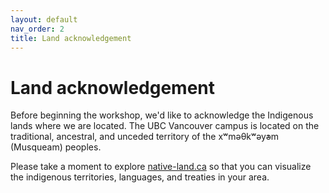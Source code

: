```yaml
---
layout: default
nav_order: 2
title: Land acknowledgement 
---
```

# Land acknowledgement

Before beginning the workshop, we'd like to acknowledge the Indigenous lands where we are located. The UBC Vancouver campus is located on the traditional, ancestral, and unceded territory of the xʷməθkʷəy̓əm (Musqueam) peoples.

Please take a moment to explore [native-land.ca](https://native-land.ca/) so that you can visualize the indigenous territories, languages, and treaties in your area.
